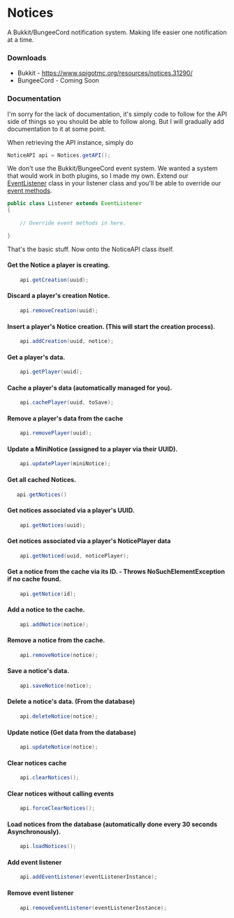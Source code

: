 # Notices
A Bukkit/BungeeCord notification system. Making life easier one notification at a time.

### Downloads

* Bukkit - https://www.spigotmc.org/resources/notices.31290/
* BungeeCord - Coming Soon

### Documentation

I'm sorry for the lack of documentation, it's simply code to follow for the API side of things so you should be able to follow along. But I will gradually add documentation to it at some point.

When retrieving the API instance, simply do
```Java
NoticeAPI api = Notices.getAPI();
```

We don't use the Bukkit/BungeeCord event system. We wanted a system that would work in both plugins, so I made my own. Extend our [EventListener](https://github.com/LoonyRules/Notices/blob/master/common/src/main/java/uk/co/loonyrules/notices/api/listeners/EventListener.java) class in your listener class and you'll be able to override our [event methods](https://github.com/LoonyRules/Notices/tree/master/common/src/main/java/uk/co/loonyrules/notices/api/events). 
```Java
public class Listener extends EventListener
{
    
    // Override event methods in here.

}
```

That's the basic stuff. Now onto the NoticeAPI class itself. 

#### Get the Notice a player is creating.
```Java
    api.getCreation(uuid);
```

#### Discard a player's creation Notice.
```Java
    api.removeCreation(uuid);
```

#### Insert a player's Notice creation. (This will start the creation process).
```Java
    api.addCreation(uuid, notice);
```

#### Get a player's data.
```Java
    api.getPlayer(uuid);
```

#### Cache a player's data (automatically managed for you).
```Java
    api.cachePlayer(uuid, toSave);
```

#### Remove a player's data from the cache
```Java
    api.removePlayer(uuid);
```

#### Update a MiniNotice (assigned to a player via their UUID).
```Java
    api.updatePlayer(miniNotice);
```

#### Get all cached Notices.
```Java
   api.getNotices()
```


#### Get notices associated via a player's UUID.
```Java
    api.getNotices(uuid);
```

#### Get notices associated via a player's NoticePlayer data
```Java
    api.getNoticed(uuid, noticePlayer);
```

#### Get a notice from the cache via its ID. - Throws NoSuchElementException if no cache found.
```Java
    api.getNotice(id);
```

#### Add a notice to the cache.
```Java
    api.addNotice(notice);
```

#### Remove a notice from the cache.
```Java
    api.removeNotice(notice);
```

#### Save a notice's data.
```Java
    api.saveNotice(notice);
```

#### Delete a notice's data. (From the database)
```Java
    api.deleteNotice(notice);
```

#### Update notice (Get data from the database)
```Java
    api.updateNotice(notice);
```

#### Clear notices cache
```Java
    api.clearNotices();
```

#### Clear notices without calling events
```Java
    api.forceClearNotices();
```

#### Load notices from the database (automatically done every 30 seconds Asynchronously).
```Java
    api.loadNotices();
```

#### Add event listener
```Java
    api.addEventListener(eventListenerInstance);
```

#### Remove event listener
```Java
    api.removeEventListener(eventListenerInstance);
```
